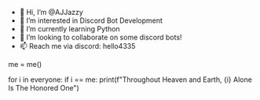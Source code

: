 - 👋 Hi, I’m @AJJazzy
- 👀 I’m interested in Discord Bot Development
- 🌱 I’m currently learning Python
- 💞️ I’m looking to collaborate on some discord bots!
- 📫 Reach me via discord: hello4335

me = me()

for i in everyone:
  if i == me:
    print(f"Throughout Heaven and Earth, {i} Alone Is The Honored One")
